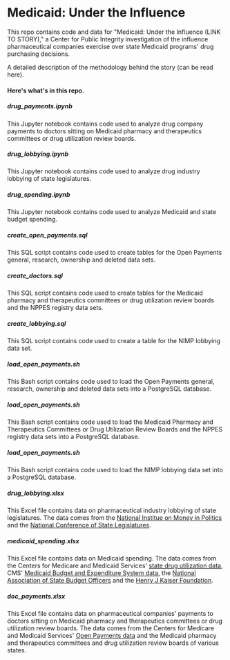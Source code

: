 # Medicaid: Under the Influence
This repo contains code and data for "Medicaid: Under the Influence (LINK TO STORY)," a Center for Public Integrity investigation of the influence pharmaceutical companies exercise over state Medicaid programs' drug purchasing decisions.

A detailed description of the methodology behind the story (can be read here).

#### Here's what's in this repo.

##### drug_payments.ipynb
This Jupyter notebook contains code used to analyze drug company payments to doctors sitting on Medicaid pharmacy and therapeutics committees or drug utilization review boards.

##### drug_lobbying.ipynb
This Jupyter notebook contains code used to analyze drug industry lobbying of state legislatures.

##### drug_spending.ipynb
This Jupyter notebook contains code used to analyze Medicaid and state budget spending.

##### create_open_payments.sql
This SQL script contains code used to create tables for the Open Payments general, research, ownership and deleted data sets.

##### create_doctors.sql
This SQL script contains code used to create tables for the Medicaid pharmacy and therapeutics committees or drug utilization review boards and the NPPES registry data sets.

##### create_lobbying.sql
This SQL script contains code used to create a table for the NIMP lobbying data set.

##### load_open_payments.sh
This Bash script contains code used to load the Open Payments general, research, ownership and deleted data sets into a PostgreSQL database.

##### load_open_payments.sh
This Bash script contains code used to load the Medicaid Pharmacy and Therapeutics Committees or Drug Utilization Review Boards and the NPPES registry data sets into a PostgreSQL database.

##### load_open_payments.sh
This Bash script contains code used to load the NIMP lobbying data set into a PostgreSQL database.

##### drug_lobbying.xlsx
This Excel file contains data on pharmaceutical industry lobbying of state legislatures. The data comes from the [National Institue on Money in Politics](https://www.followthemoney.org) and the [National Conference of State Legislatures](http://www.ncsl.org).

##### medicaid_spending.xlsx
This Excel file contains data on Medicaid spending. The data comes from the Centers for Medicare and Medicaid Services' [state drug utilization data](https://www.medicaid.gov/medicaid/prescription-drugs/state-drug-utilization-data/index.html), CMS' [Medicaid Budget and Expenditure System data](https://www.medicaid.gov/medicaid/finance/state-expenditure-reporting/expenditure-reports/index.html), the [National Association of State Budget Officers](https://www.nasbo.org/home) and the [Henry J Kaiser Foundation](https://www.kff.org/).

##### doc_payments.xlsx
This Excel file contains data on pharmaceutical companies' payments to doctors sitting on Medicaid pharmacy and therapeutics committees or drug utilization review boards. The data comes from the Centers for Medicare and Medicaid Services' [Open Payments data](https://www.cms.gov/openpayments/) and the Medicaid pharmacy and therapeutics committees and drug utilization review boards of various states.
